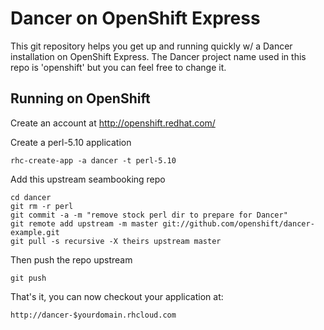 Dancer on OpenShift Express
============================

This git repository helps you get up and running quickly w/ a Dancer installation
on OpenShift Express.  The Dancer project name used in this repo is 'openshift'
but you can feel free to change it.


Running on OpenShift
----------------------------

Create an account at http://openshift.redhat.com/

Create a perl-5.10 application

    rhc-create-app -a dancer -t perl-5.10

Add this upstream seambooking repo

    cd dancer
    git rm -r perl
    git commit -a -m "remove stock perl dir to prepare for Dancer"
    git remote add upstream -m master git://github.com/openshift/dancer-example.git
    git pull -s recursive -X theirs upstream master
    
Then push the repo upstream

    git push

That's it, you can now checkout your application at:

    http://dancer-$yourdomain.rhcloud.com

